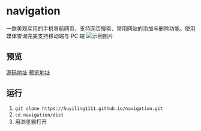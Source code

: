 # navigation

一款美观实用的手机导航网页，支持网页搜索、常用网站的添加与删除功能。使用媒体查询完美支持移动端与 PC 端
![示例图片](https://huyiling1111.github.io/navigation/example.png)

## 预览

[源码地址](https://huyiling1111.github.io/navigation/src/)
[预览地址](https://huyiling1111.github.io/navigation/dist/)

## 运行

1. `git clone https://huyiling1111.github.io/navigation.git`
2. `cd navigation/dist`
3. 用浏览器打开
